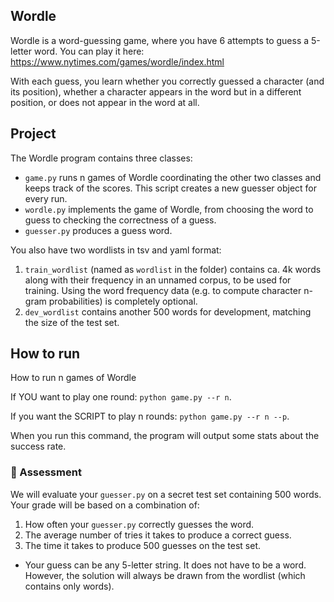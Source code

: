 ## Wordle

Wordle is a word-guessing game, where you have 6 attempts to guess a 5-letter word.
You can play it here: https://www.nytimes.com/games/wordle/index.html

With each guess, you learn whether you correctly guessed a character (and its position), whether a character appears in the word but in a different position, or does not appear in the word at all.


## Project

The Wordle program contains three classes:
- `game.py` runs n games of Wordle coordinating the other two classes and keeps track of the scores. This script creates a new guesser object for every run.
- `wordle.py` implements the game of Wordle, from choosing the word to guess to checking the correctness of a guess.
- `guesser.py` produces a guess word.

You also have two wordlists in tsv and yaml format:
1. `train_wordlist` (named as `wordlist` in the folder) contains ca. 4k words along with their frequency in an unnamed corpus, to be used for training. Using the word frequency data (e.g. to compute character n-gram probabilities) is completely optional.
2. `dev_wordlist` contains another 500 words for development, matching the size of the test set.

## How to run

How to run n games of Wordle

If YOU want to play one round:
`python game.py --r n`. <br>

If you want the SCRIPT to play n rounds:
`python game.py --r n --p`. <br>

When you run this command, the program will output some stats about the success rate.


### 🏅 Assessment

We will evaluate your `guesser.py` on a secret test set containing 500 words.
Your grade will be based on a combination of:
1. How often your `guesser.py` correctly guesses the word.
2. The average number of tries it takes to produce a correct guess.
3. The time it takes to produce 500 guesses on the test set.


- Your guess can be any 5-letter string.
It does not have to be a word.
However, the solution will always be drawn from the wordlist (which contains only words).
